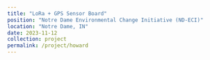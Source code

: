 ```yaml
---
title: "LoRa + GPS Sensor Board"
position: "Notre Dame Environmental Change Initiative (ND-ECI)"
location: "Notre Dame, IN"
date: 2023-11-12
collection: project
permalink: /project/howard
---
```

